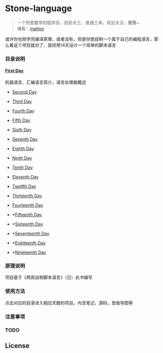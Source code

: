 # Stone-language

> 一个热爱数学的程序员，目前大三，普通三本，欢迎关注，蟹蟹~  
  博客：[mathor](https://wmathor.com)
  
  或许你也刚学完编译原理，或者没有，但是你想自制一个属于自己的编程语言，那么看这个项目就对了，我将用14天设计一个简单的脚本语言

### 目录说明 
#### [First Day]()

机器语言、汇编语言简介，语言处理器概述
- [Second Day]()

- [Third Day]()

- [Fourth Day]()

- [Fifth Day]()

- [Sixth Day]()

- [Seventh Day]()

- [Eighth Day]()

- [Ninth Day]()

- [Tenth Day]()

- [Eleventh Day]()

- [Twelfth Day]()

- [Thirteenth Day]()

- [Fourteenth Day]()

- *[Fifteenth Day]()

- *[Sixteenth Day]()

- *[Seventeenth Day]()

- *[Eighteenth Day]()

- *[Nineteenth Day]()
### 原理说明
项目基于《两周自制脚本语言》（日）此书编写

### 使用方法
点击对应的目录进入相应天数的项目，内含笔记，源码，思维导图等

### 注意事项


### TODO


## License

